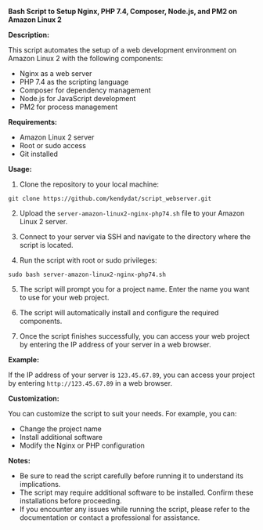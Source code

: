 <div _ngcontent-ng-c3190845649="" class="markdown markdown-main-panel ui-v2-enabled" dir="ltr" style="--animation-duration: 600ms; --fade-animation-function: cubic-bezier(0.05, 0.7, 0.91, 1);"><p data-sourcepos="3:1-3:85"><strong>Bash Script to Setup Nginx, PHP 7.4, Composer, Node.js, and PM2 on Amazon Linux 2</strong></p><p data-sourcepos="5:1-5:16"><strong>Description:</strong></p><p data-sourcepos="7:1-7:113">This script automates the setup of a web development environment on Amazon Linux 2 with the following components:</p><ul data-sourcepos="9:1-14:0">
<li data-sourcepos="9:1-9:23">Nginx as a web server</li>
<li data-sourcepos="10:1-10:35">PHP 7.4 as the scripting language</li>
<li data-sourcepos="11:1-11:36">Composer for dependency management</li>
<li data-sourcepos="12:1-12:36">Node.js for JavaScript development</li>
<li data-sourcepos="13:1-14:0">PM2 for process management</li>
</ul><p data-sourcepos="15:1-15:17"><strong>Requirements:</strong></p><ul data-sourcepos="17:1-20:0">
<li data-sourcepos="17:1-17:23">Amazon Linux 2 server</li>
<li data-sourcepos="18:1-18:21">Root or sudo access</li>
<li data-sourcepos="19:1-20:0">Git installed</li>
</ul><p data-sourcepos="21:1-21:10"><strong>Usage:</strong></p><ol data-sourcepos="23:1-24:0">
<li data-sourcepos="23:1-24:0">Clone the repository to your local machine:</li>
</ol><code-block _nghost-ng-c3863015178="" ng-version="0.0.0-PLACEHOLDER"><!----><div _ngcontent-ng-c3863015178="" class="code-block ng-star-inserted"><!----><pre _ngcontent-ng-c3863015178=""><code _ngcontent-ng-c3863015178="" role="text" data-test-id="code-content" class="code-container no-decoration-radius">git clone https://github.com/kendydat/script_webserver.git
</code></pre><!----><!----><!----><!----></div><!----></code-block><ol data-sourcepos="29:1-34:0" start="2">
<li data-sourcepos="29:1-30:0">
<p data-sourcepos="29:4-29:87">Upload the <code>server-amazon-linux2-nginx-php74.sh</code> file to your Amazon Linux 2 server.</p>
</li>
<li data-sourcepos="31:1-32:0">
<p data-sourcepos="31:4-31:92">Connect to your server via SSH and navigate to the directory where the script is located.</p>
</li>
<li data-sourcepos="33:1-34:0">
<p data-sourcepos="33:4-33:47">Run the script with root or sudo privileges:</p>
</li>
</ol><code-block _nghost-ng-c3863015178="" ng-version="0.0.0-PLACEHOLDER"><!----><div _ngcontent-ng-c3863015178="" class="code-block ng-star-inserted"><!----><pre _ngcontent-ng-c3863015178=""><code _ngcontent-ng-c3863015178="" role="text" data-test-id="code-content" class="code-container no-decoration-radius">sudo bash server-amazon-linux2-nginx-php74.sh
</code></pre><!----><!----><!----><!----></div><!----></code-block><ol data-sourcepos="39:1-44:0" start="5">
<li data-sourcepos="39:1-40:0">
<p data-sourcepos="39:4-39:102">The script will prompt you for a project name. Enter the name you want to use for your web project.</p>
</li>
<li data-sourcepos="41:1-42:0">
<p data-sourcepos="41:4-41:79">The script will automatically install and configure the required components.</p>
</li>
<li data-sourcepos="43:1-44:0">
<p data-sourcepos="43:4-43:133">Once the script finishes successfully, you can access your web project by entering the IP address of your server in a web browser.</p>
</li>
</ol><p data-sourcepos="45:1-45:12"><strong>Example:</strong></p><p data-sourcepos="47:1-47:131">If the IP address of your server is <code>123.45.67.89</code>, you can access your project by entering <code>http://123.45.67.89</code> in a web browser.</p><p data-sourcepos="49:1-49:18"><strong>Customization:</strong></p><p data-sourcepos="51:1-51:70">You can customize the script to suit your needs. For example, you can:</p><ul data-sourcepos="53:1-56:0">
<li data-sourcepos="53:1-53:25">Change the project name</li>
<li data-sourcepos="54:1-54:29">Install additional software</li>
<li data-sourcepos="55:1-56:0">Modify the Nginx or PHP configuration</li>
</ul><p data-sourcepos="57:1-57:10"><strong>Notes:</strong></p><ul data-sourcepos="59:1-62:0">
<li data-sourcepos="59:1-59:88">Be sure to read the script carefully before running it to understand its implications.</li>
<li data-sourcepos="60:1-60:108">The script may require additional software to be installed. Confirm these installations before proceeding.</li>
<li data-sourcepos="61:1-62:0">If you encounter any issues while running the script, please refer to the documentation or contact a professional for assistance.</li>
</ul></div>

